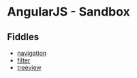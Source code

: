 AngularJS - Sandbox
===================

Fiddles
-------------------
- [navigation]
- [filter]
- [treeview]


[navigation]:http://daramirezsoto.github.io/angularjs-sandbox/fiddle/navigation
[filter]:http://daramirezsoto.github.io/angularjs-sandbox/fiddle/filter
[treeview]:http://daramirezsoto.github.io/angularjs-sandbox/fiddle/treeview